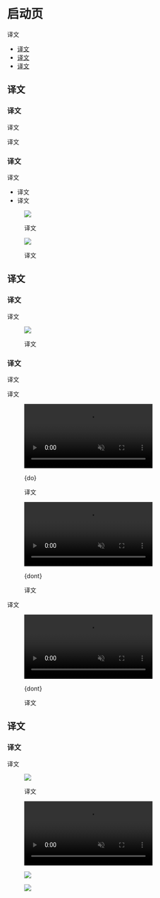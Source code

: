 <div class="article__intro">

[en]: <> (Launch screen)
# 启动页

[en]: <> (The launch screen is a user’s first experience of your app.)
译文

<nav>

[en]: <> (Usage)
[en]: <> (Placeholder UI)
[en]: <> (Branded launch)
* [译文](#usage)
* [译文](#placeholder-ui)
* [译文](#branded-launch)

</nav></div><div class="article__body">

[en]: <> (Usage)
<h2 id="usage">译文</h2>

[en]: <> (Using launch screens)
### 译文

[en]: <> (Launch screens can be displayed upon an app’s launch from the home screen when an app loads, instead of displaying a blank screen. Displaying a launch screen can decrease the sense of a long load time, and has the potential to add delight to the user experience.)
译文

[en]: <> (Launch screens shouldn’t be displayed if an app is running.)
译文

[en]: <> (Types of launch screens)
### 译文

[en]: <> (There are two types of launch screens:)
译文

[en]: <> (Placeholder UI launch screens display a non-interactive preview of the app’s actual UI. This launch screen is appropriate for both app launches and activity transitions within an app.)
[en]: <> (Branded launch screens provide momentary brand exposure.)
* 译文
* 译文

<div class="mdui-row-sm-2"><div class="mdui-col"><figure>

![]({assets_path}/communication/launch-screen/communication-launch-screens-01.png)

<figcaption>

[en]: <> (Branded launch screen)
译文

</figcaption></figure></div><div class="mdui-col"><figure>

![]({assets_path}/communication/launch-screen/communication-launch-screens-03.png)

<figcaption>

[en]: <> (Placeholder UI)
译文

</figcaption></figure></div></div>

[en]: <> (Placeholder UI)
<h2 id="placeholder-ui">译文</h2>

[en]: <> (Usage)
### 译文

<div class="mdui-row-sm-2"><div class="mdui-col">

[en]: <> (For apps with short loading times, or that aren’t promoting branding, a placeholder UI displays the fewest possible shifts from the launch screen to the app. Additionally, placeholder UIs have a higher perceived response time.)
译文

</div><div class="mdui-col"><figure>

![]({assets_path}/communication/launch-screen/communication-launch-screens-03.png)

<figcaption>

[en]: <> (A placeholder UI)
译文

</figcaption></figure></div></div>

[en]: <> (Behavior)
### 译文

[en]: <> (On launch, core structural elements – such as the status bar, app bar, and bottom sheet – are displayed without content until the app has loaded.)
译文

[en]: <> (Placeholder elements, with subtle animation, should be displayed in locations where content will load.)
译文

<div class="mdui-row-sm-2"><div class="mdui-col"><figure><video controls loop muted preload="metadata" class="mdui-video-fluid"><source data-src="{assets_path}/communication/launch-screen/02-fortnightly-loading-do.mp4" src="{assets_path}/communication/launch-screen/02-fortnightly-loading-do.mp4" type="video/mp4"></video><figcaption>

{do}

[en]: <> (A branded indicator is displayed until a placeholder UI loads. Content loads using a subtle fade transition.)
译文

</figcaption></figure></div><div class="mdui-col"><figure><video controls loop muted preload="metadata" class="mdui-video-fluid"><source data-src="{assets_path}/communication/launch-screen/02-fortnightly-loading-dont.mp4" src="{assets_path}/communication/launch-screen/02-fortnightly-loading-dont.mp4" type="video/mp4"></video><figcaption>

{dont}

[en]: <> (Don’t display multiple progress indicators, which divide focus.)
译文

</figcaption></figure></div></div>

[en]: <> (Placeholder elements should remain positioned where content will load to avoid unexpected shifts in positioning.)
译文

<figure><video controls loop muted preload="metadata" class="mdui-video-fluid"><source data-src="{assets_path}/communication/launch-screen/02-fortnightly-loadinglayout-dont.mp4" src="{assets_path}/communication/launch-screen/02-fortnightly-loadinglayout-dont.mp4" type="video/mp4"></video><figcaption>

{dont}

[en]: <> (Don’t display content that rearranges itself instantly as it loads, as this can produce a jarring experience.)
译文

</figcaption></figure>

[en]: <> (Branded launch)
<h2 id="branded-launch">译文</h2>

[en]: <> (Usage)
### 译文

[en]: <> (Branded launch screens express branding while an app loads, by displaying a logo or other elements that improve brand recognition. Avoid using text on this screen except your logo and, if applicable, a tagline.)
译文

<div class="mdui-row-sm-2"><div class="mdui-col"><figure>

![]({assets_path}/communication/launch-screen/communication-launch-screens-01.png)

<figcaption>

[en]: <> (Examples of branded launch screens)
译文

</figcaption></figure></div><div class="mdui-col"><figure><video controls loop muted preload="metadata" class="mdui-video-fluid"><source data-src="{assets_path}/communication/launch-screen/fortnightly-launch.mp4" src="{assets_path}/communication/launch-screen/fortnightly-launch.mp4" type="video/mp4"></video></figure></div></div><figure>

![]({assets_path}/communication/launch-screen/communication-launch-screens-04.png)

</figure><figure>

![]({assets_path}/communication/launch-screen/communication-launch-screens-05.png)

</figure></div>
